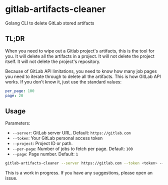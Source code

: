 # gitlab-artifacts-cleaner

Golang CLI to delete GitLab stored artifacts

## TL;DR

When you need to wipe out a Gitlab project's artifacts, this is the tool for you. It will delete all the artifacts in a project. It will not delete the project itself. It will not delete the project's repository.

Because of GitLab API limitations, you need to know how many job pages you need to iterate through to delete all the artifacts. This is how GitLab API works. If you don't know it, just use the standard values:
  
  ```yaml
  per_page: 100
  page: 20
  ```

## Usage

Parameters:

- `--server`: GitLab server URL. Default: `https://gitlab.com`
- `--token`: Your GitLab personal access token
- `--project`: Project ID or path.
- `--per-page`: Number of jobs to fetch per page. Default: `100`
- `--page`: Page number. Default: `1`

```bash
gitlab-artifacts-cleaner --server https://gitlab.com --token <token> --project_id <project_id> --pages 10 --per_page 100
```

This is a work in progress. If you have any suggestions, please open an issue.
